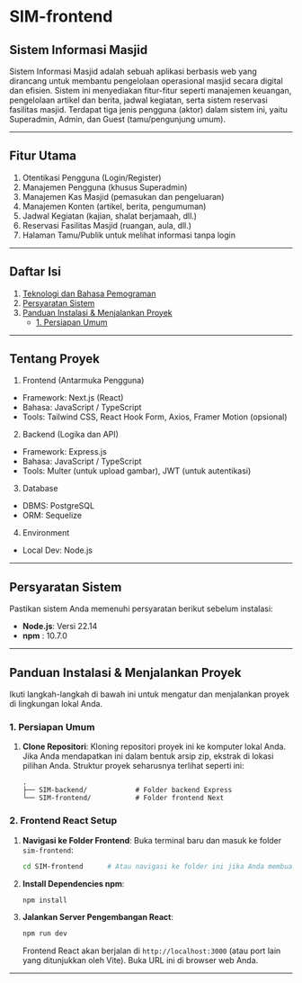 # SIM-frontend

## Sistem Informasi Masjid

Sistem Informasi Masjid adalah sebuah aplikasi berbasis web yang dirancang untuk membantu pengelolaan operasional masjid secara digital dan efisien. Sistem ini menyediakan fitur-fitur seperti manajemen keuangan, pengelolaan artikel dan berita, jadwal kegiatan, serta sistem reservasi fasilitas masjid. Terdapat tiga jenis pengguna (aktor) dalam sistem ini, yaitu Superadmin, Admin, dan Guest (tamu/pengunjung umum).

---
## Fitur Utama

1. Otentikasi Pengguna (Login/Register)
2. Manajemen Pengguna (khusus Superadmin)
3. Manajemen Kas Masjid (pemasukan dan pengeluaran)
4. Manajemen Konten (artikel, berita, pengumuman)
5. Jadwal Kegiatan (kajian, shalat berjamaah, dll.)
6. Reservasi Fasilitas Masjid (ruangan, aula, dll.)
7. Halaman Tamu/Publik untuk melihat informasi tanpa login

---
## Daftar Isi

1.  [Teknologi dan Bahasa Pemograman](#tentang-proyek)
2.  [Persyaratan Sistem](#persyaratan-sistem)
3.  [Panduan Instalasi & Menjalankan Proyek](#panduan-instalasi--menjalankan-proyek)
    * [1. Persiapan Umum](#1-persiapan-umum)

---
## Tentang Proyek

1. Frontend (Antarmuka Pengguna)
  - Framework: Next.js (React)
  - Bahasa: JavaScript / TypeScript
  - Tools: Tailwind CSS, React Hook Form, Axios, Framer Motion (opsional)
2. Backend (Logika dan API)
  - Framework: Express.js
  - Bahasa: JavaScript / TypeScript
  - Tools: Multer (untuk upload gambar), JWT (untuk autentikasi)
3. Database
  - DBMS: PostgreSQL
  - ORM: Sequelize
4. Environment
  - Local Dev: Node.js

---
## Persyaratan Sistem

Pastikan sistem Anda memenuhi persyaratan berikut sebelum instalasi:

* **Node.js**: Versi 22.14 
* **npm** : 10.7.0

---
## Panduan Instalasi & Menjalankan Proyek

Ikuti langkah-langkah di bawah ini untuk mengatur dan menjalankan proyek di lingkungan lokal Anda.

### 1. Persiapan Umum

1.  **Clone Repositori**:
    Kloning repositori proyek ini ke komputer lokal Anda. Jika Anda mendapatkan ini dalam bentuk arsip zip, ekstrak di lokasi pilihan Anda. Struktur proyek seharusnya terlihat seperti ini:
    ```
    .
    ├── SIM-backend/            # Folder backend Express
    └── SIM-frontend/           # Folder frontend Next
    ```
    
### 2. Frontend React Setup

1.  **Navigasi ke Folder Frontend**:
    Buka terminal baru dan masuk ke folder `sim-frontend`:
    ```bash
    cd SIM-frontend      # Atau navigasi ke folder ini jika Anda membuatnya di tempat lain
    ```

2.  **Install Dependencies npm**:
    ```bash
    npm install
    ```

3.  **Jalankan Server Pengembangan React**:
    ```bash
    npm run dev
    ```
    Frontend React akan berjalan di `http://localhost:3000` (atau port lain yang ditunjukkan oleh Vite). Buka URL ini di browser web Anda.

---
